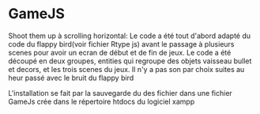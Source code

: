 # GameJS

Shoot them up à scrolling horizontal: Le code a été tout d'abord adapté du code du flappy bird(voir fichier Rtype js) avant le passage à plusieurs scenes pour avoir un ecran de début et de fin de jeux. Le code a été découpé en deux groupes, entities qui regroupe des objets vaisseau bullet et decors, et les trois scenes du jeux. Il n'y a pas son par choix suites au heur passé avec le bruit du flappy bird

L'installation se fait par la sauvegarde du des fichier dans une fichier GameJs crée dans le répertoire htdocs du logiciel xampp 
